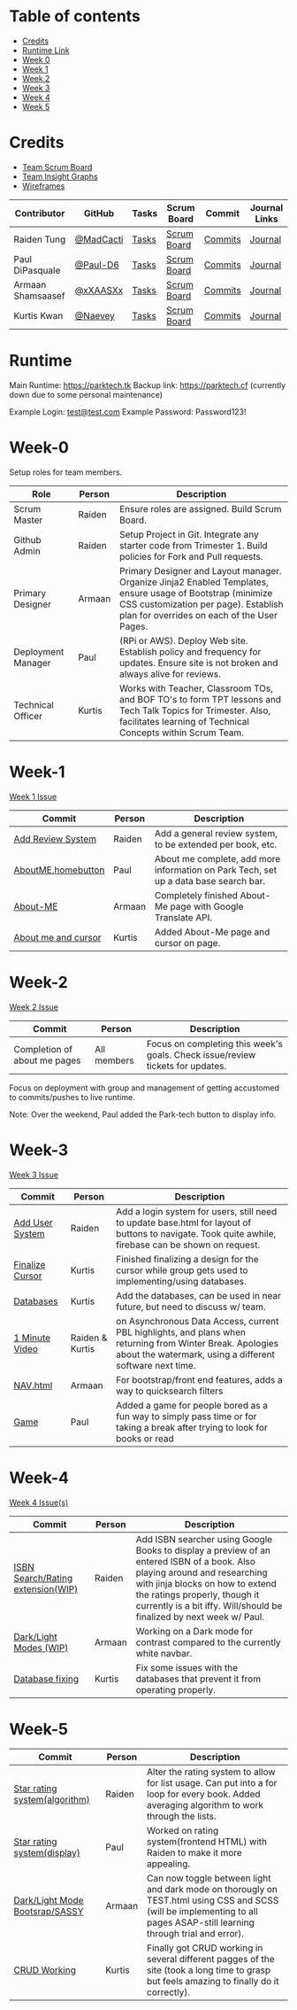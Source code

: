 Table of contents
=================

<!--ts-->
* [Credits](#credits)
* [Runtime Link](#runtime)
* [Week 0](#Week-0)
* [Week 1](#Week-1)
* [Week 2](#Week-2)
* [Week 3](#Week-3)
* [Week 4](#Week-4)
* [Week 5](#Week-5)
<!--te-->

Credits
=======

- [Team Scrum Board](https://github.com/MadCacti/PARK-tech/projects/1)
- [Team Insight Graphs](https://github.com/MadCacti/PARK-tech/graphs/contributors)
- [Wireframes](https://docs.google.com/drawings/d/1OV0p5qkYN8DUJbTokGIoY2DRRK7IAyzUHJqnoovWu80/edit)



Contributor | GitHub | Tasks | Scrum Board | Commit | Journal Links
----------- | ----------- | ------------- | ------------- | ------------- | -------------
Raiden Tung | [@MadCacti](https://github.com/MadCacti) | [Tasks](https://github.com/MadCacti/PARK-tech/issues) | [Scrum Board](https://github.com/MadCacti/PARK-tech/projects/1)  | [Commits](https://github.com/MadCacti/PARK-tech/commits/main?author=MadCacti) | [Journal](https://docs.google.com/document/d/10IgexoJxVsm1w9mi2x22ORh4LrgRvdUqF__PXGfAcns/edit?usp=sharing)
Paul DiPasquale | [@Paul-D6](https://github.com/Paul-D6) | [Tasks](https://github.com/MadCacti/PARK-tech/issues) | [Scrum Board](https://github.com/MadCacti/PARK-tech/projects/1) | [Commits](https://github.com/MadCacti/PARK-tech/commits/main?author=Paul-D6) | [Journal](https://docs.google.com/document/d/1oFeL4nMMEJ1XYFTJkGe01dahlJuVwP_HnVrcs5Kghuw/edit?usp=sharing)
Armaan Shamsaasef | [@xXAASXx](https://github.com/xXAASXx) | [Tasks](https://github.com/MadCacti/PARK-tech/issues) | [Scrum Board](https://github.com/MadCacti/PARK-tech/projects/1) | [Commits](https://github.com/MadCacti/PARK-tech/commits/main?author=xXAASXx) | [Journal](https://docs.google.com/document/d/1uwR9Io43AmdcRlqFsQuOqaYmvGZwka5Y0TY4xL6RFfc/edit)
Kurtis Kwan | [@Naevey](https://github.com/Naevey) | [Tasks](https://github.com/MadCacti/PARK-tech/issues) | [Scrum Board](https://github.com/MadCacti/PARK-tech/projects/1) | [Commits](https://github.com/MadCacti/PARK-tech/commits/main?author=Naevey) | [Journal](https://docs.google.com/document/d/10IgexoJxVsm1w9mi2x22ORh4LrgRvdUqF__PXGfAcns/edit?usp=sharing)


Runtime
=================
Main Runtime: https://parktech.tk
Backup link: https://parktech.cf (currently down due to some personal maintenance)

Example Login: test@test.com 
Example Password: Password123!

Week-0
===============
Setup roles for team members.

Role | Person | Description 
 ------- | ----- | ----------- |
Scrum Master | Raiden |  Ensure roles are assigned.  Build Scrum Board. 
Github Admin | Raiden | Setup Project in Git.  Integrate any starter code from Trimester 1.  Build policies for Fork and Pull requests.
Primary Designer | Armaan | Primary Designer and Layout manager.  Organize Jinja2 Enabled Templates, ensure usage of Bootstrap (minimize CSS customization per page).  Establish plan for overrides on each of the User Pages.
Deployment Manager | Paul | (RPi or AWS).  Deploy Web site.  Establish policy and frequency for updates.  Ensure site is not broken and always alive for reviews.
Technical Officer | Kurtis | Works with Teacher, Classroom TOs, and BOF TO's to form TPT lessons and Tech Talk Topics for Trimester.  Also, facilitates learning of Technical Concepts within Scrum Team.

Week-1
===============
[Week 1 Issue](https://github.com/MadCacti/PARK-tech/issues/9)

Commit | Person | Description
------ | ------ | -----------
[Add Review System](https://github.com/MadCacti/PARK-tech/commit/2e4c9ea58a74915323abcd4c7f8379af4b6e0dda) | Raiden | Add a general review system, to be extended per book, etc.
[AboutME,homebutton](https://github.com/MadCacti/PARK-tech/commits/main?author=Paul-D6) | Paul | About me complete, add more information on Park Tech, set up a data base search bar.
[About-ME](https://github.com/MadCacti/PARK-tech/commits/main?author=xXAASXx)| Armaan | Completely finished About-Me page with Google Translate API.
[About me and cursor](https://github.com/MadCacti/PARK-tech/commit/f082fccef4183c1a661573bb0f7cac13ac058dc1) | Kurtis | Added About-Me page and cursor on page.

Week-2
===============
[Week 2 Issue](https://github.com/MadCacti/PARK-tech/issues/11)

Commit | Person | Description
------ | ------ | -----------
Completion of about me pages | All members | Focus on completing this week's goals. Check issue/review tickets for updates.

Focus on deployment with group and management of getting accustomed to commits/pushes to live runtime.

Note: Over the weekend, Paul added the Park-tech button to display info.

Week-3
===============
[Week 3 Issue](https://github.com/MadCacti/PARK-tech/issues/12)

Commit | Person | Description
------ | ------ | -----------
[Add User System](https://github.com/MadCacti/PARK-tech/commit/8eba64c5dee853098b58326ab36efd40b0122f2e) | Raiden | Add a login system for users, still need to update base.html for layout of buttons to navigate. Took quite awhile, firebase can be shown on request.
[Finalize Cursor](https://github.com/MadCacti/PARK-tech/commits/main?author=Paul-D6) | Kurtis | Finished finalizing a design for the cursor while group gets used to implementing/using databases.
[Databases](https://github.com/MadCacti/PARK-tech/commit/7fbcc86efb7ca53b5f56518a7864b5c280b81dbb)| Kurtis | Add the databases, can be used in near future, but need to discuss w/ team.
[1 Minute Video](https://www.youtube.com/watch?v=QrnjChhsUpQ) | Raiden & Kurtis | on Asynchronous Data Access, current PBL highlights, and plans when returning from Winter Break. Apologies about the watermark, using a different software next time.
[NAV.html](https://github.com/MadCacti/PARK-tech/blob/main/templates/layouts/nav.html) | Armaan | For bootstrap/front end features, adds a way to quicksearch filters
[Game](https://github.com/MadCacti/PARK-tech/commit/f18864e2ecdd8dc218a5c1508e1d88ad02c771bd) | Paul | Added a game for people bored as a fun way to simply pass time or for taking a break after trying to look for books or read

Week-4
===============
[Week 4 Issue(s)](https://github.com/MadCacti/PARK-tech/issues/12)

Commit | Person | Description
------ | ------ | -----------
[ISBN Search/Rating extension(WIP)](https://github.com/MadCacti/PARK-tech/commit/37477783b7ce6dfaa54225e8cd6876fa496e9a8b) | Raiden | Add ISBN searcher using Google Books to display a preview of an entered ISBN of a book. Also playing around and researching with jinja blocks on how to extend the ratings properly, though it currently is a bit iffy. Will/should be finalized by next week w/ Paul.
[Dark/Light Modes (WIP)](https://github.com/MadCacti/PARK-tech/commit/33edb419630408f330d44cee856d5fdab5efbc36) | Armaan | Working on a Dark mode for contrast compared to the currently white navbar.
[Database fixing](https://github.com/MadCacti/PARK-tech/commit/bc24214edbbb1f1dcad573cc51308f2d461daf81)| Kurtis | Fix some issues with the databases that prevent it from operating properly.

Week-5
===============

Commit | Person | Description
------ | ------ | -----------
[Star rating system(algorithm)](https://github.com/MadCacti/PARK-tech/commit/6814243448bc5dd18cd074d75167875228ac2cac) | Raiden | Alter the rating system to allow for list usage. Can put into a for loop for every book. Added averaging algorithm to work through the lists.
[Star rating system(display)](https://github.com/MadCacti/PARK-tech/commit/c18ceb92664adbb64a241d1cb4fe74d065bc7761) | Paul | Worked on rating system(frontend HTML) with Raiden to make it more appealing.
[Dark/Light Mode Bootsrap/SASSY](https://github.com/MadCacti/PARK-tech/commit/c18ceb92664adbb64a241d1cb4fe74d065bc7761) | Armaan | Can now toggle between light and dark mode on thorougly on TEST.html using CSS and SCSS (will be implementing to all pages ASAP-still learning through trial and error).
[CRUD Working](https://github.com/MadCacti/PARK-tech/commit/c18ceb92664adbb64a241d1cb4fe74d065bc7761) | Kurtis | Finally got CRUD working in several different pagges of the site (took a long time to grasp but feels amazing to finally do it correctly).

